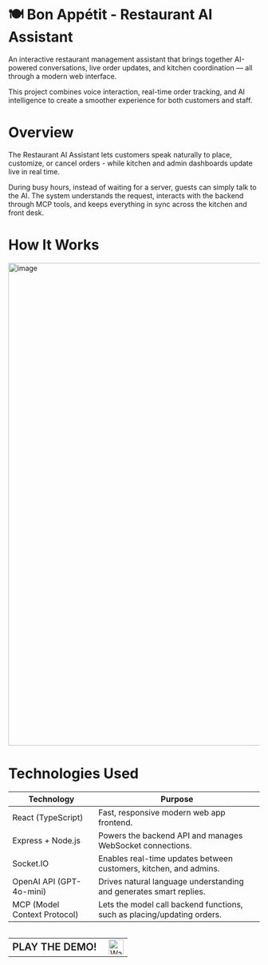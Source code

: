 # 🍽️ Bon Appétit - Restaurant AI Assistant

An interactive restaurant management assistant that brings together AI-powered conversations, live order updates, and kitchen coordination — all through a modern web interface.

This project combines voice interaction, real-time order tracking, and AI intelligence to create a smoother experience for both customers and staff.

# Overview

The Restaurant AI Assistant lets customers speak naturally to place, customize, or cancel orders - while kitchen and admin dashboards update live in real time.

During busy hours, instead of waiting for a server, guests can simply talk to the AI. The system understands the request, interacts with the backend through MCP tools, and keeps everything in sync across the kitchen and front desk.

# How It Works

<img width="1636" height="966" alt="image" src="https://github.com/user-attachments/assets/a90bf5df-4f42-4daa-adf6-913a9e5356ae" />

# Technologies Used
| Technology                | Purpose                                                             |
|---------------------------|---------------------------------------------------------------------|
| React (TypeScript)        | Fast, responsive modern web app frontend.                 |
| Express + Node.js         | Powers the backend API and manages WebSocket connections.           |
| Socket.IO                 | Enables real-time updates between customers, kitchen, and admins.   |
| OpenAI API (GPT-4o-mini)  | Drives natural language understanding and generates smart replies.  |
| MCP (Model Context Protocol) | Lets the model call backend functions, such as placing/updating orders. |

<table align="left">
  <tr>
    <td style="vertical-align: middle; text-align: center; border: none;">
      <span style="font-size:20px; font-weight:600;">PLAY THE DEMO!</span>
    </td>
    <td style="vertical-align: middle; text-align: center; border: none;">
      <a href="https://drive.google.com/file/d/1sXK7GhIB-pxYLbvUUU9VstuxAA_PhF1V/view?usp=sharing" target="_blank">
        <img src="https://img.icons8.com/ios-filled/100/play-button-circled--v1.png"
             alt="Watch Demo"
             width="30"
             height="30"
             style="vertical-align:middle; margin-left:8px;"/>
      </a>
    </td>
  </tr>
</table>
<br>
